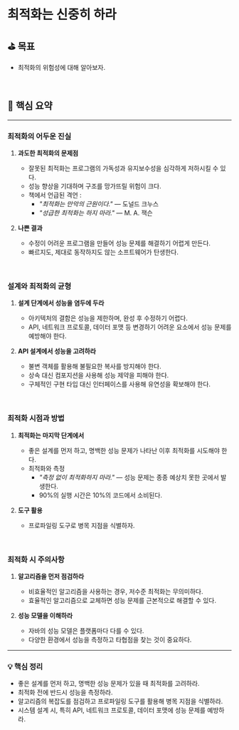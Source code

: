 # 최적화는 신중히 하라

## ⛳️ 목표

- 최적화의 위험성에 대해 알아보자.

<br>

## 📄 핵심 요약

---

### **최적화의 어두운 진실**

1. **과도한 최적화의 문제점**
    - 잘못된 최적화는 프로그램의 가독성과 유지보수성을 심각하게 저하시킬 수 있다.
    - 성능 향상을 기대하며 구조를 망가뜨릴 위험이 크다.
    - 책에서 언급된 격언 :
        - *"최적화는 만악의 근원이다."* — 도널드 크누스
        - *"성급한 최적화는 하지 마라."* — M. A. 잭슨

2. **나쁜 결과**
    - 수정이 어려운 프로그램을 만들어 성능 문제를 해결하기 어렵게 만든다.
    - 빠르지도, 제대로 동작하지도 않는 소프트웨어가 탄생한다.

<br>

### **설계와 최적화의 균형**

1. **설계 단계에서 성능을 염두에 두라**
    - 아키텍처의 결함은 성능을 제한하며, 완성 후 수정하기 어렵다.
    - API, 네트워크 프로토콜, 데이터 포맷 등 변경하기 어려운 요소에서 성능 문제를 예방해야 한다.

2. **API 설계에서 성능을 고려하라**
    - 불변 객체를 활용해 불필요한 복사를 방지해야 한다.
    - 상속 대신 컴포지션을 사용해 성능 제약을 피해야 한다.
    - 구체적인 구현 타입 대신 인터페이스를 사용해 유연성을 확보해야 한다.

<br>

### **최적화 시점과 방법**

1. **최적화는 마지막 단계에서**
    - 좋은 설계를 먼저 하고, 명백한 성능 문제가 나타난 이후 최적화를 시도해야 한다.
    - 최적화와 측정
        - *"측정 없이 최적화하지 마라."* — 성능 문제는 종종 예상치 못한 곳에서 발생한다.
        - 90%의 실행 시간은 10%의 코드에서 소비된다.

2. **도구 활용**
    - 프로파일링 도구로 병목 지점을 식별하자.

<br>

### **최적화 시 주의사항**

1. **알고리즘을 먼저 점검하라**
    - 비효율적인 알고리즘을 사용하는 경우, 저수준 최적화는 무의미하다.
    - 효율적인 알고리즘으로 교체하면 성능 문제를 근본적으로 해결할 수 있다.

2. **성능 모델을 이해하라**
    - 자바의 성능 모델은 플랫폼마다 다를 수 있다.
    - 다양한 환경에서 성능을 측정하고 타협점을 찾는 것이 중요하다.

---

### 💡 **핵심 정리**

- 좋은 설계를 먼저 하고, 명백한 성능 문제가 있을 때 최적화를 고려하라.
- 최적화 전에 반드시 성능을 측정하라.
- 알고리즘의 복잡도를 점검하고 프로파일링 도구를 활용해 병목 지점을 식별하라.
- 시스템 설계 시, 특히 API, 네트워크 프로토콜, 데이터 포맷에 성능 문제를 예방하라.